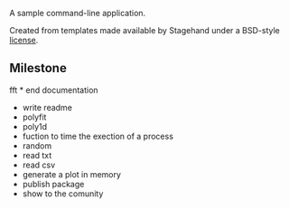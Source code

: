 A sample command-line application.

Created from templates made available by Stagehand under a BSD-style
[license](https://github.com/dart-lang/stagehand/blob/master/LICENSE).

## Milestone
fft * end documentation
* write readme
* polyfit
* poly1d
* fuction to time the exection of a process
* random
* read txt
* read csv
* generate a plot in memory
* publish package
* show to the comunity